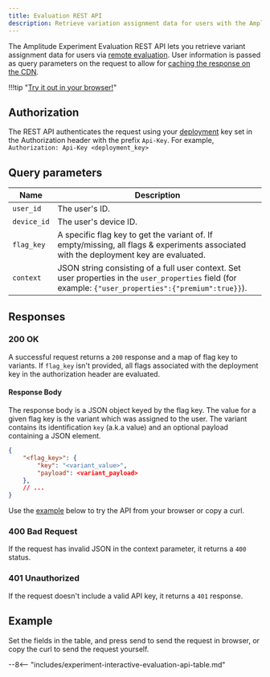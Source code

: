 ```yaml
---
title: Evaluation REST API
description: Retrieve variation assignment data for users with the Amplitude Experiment REST API.
---
```


The Amplitude Experiment Evaluation REST API lets you retrieve variant assignment data for users via [remote evaluation](../general/evaluation/remote-evaluation.md). User information is passed as query parameters on the request to allow for [caching the response on the CDN](../general/performance-and-caching.md#cdn-caching).

!!!tip "[Try it out in your browser!](#example)"

## Authorization

The REST API authenticates the request using your [deployment](../general/data-model.md#deployments) key set in the Authorization header with the prefix `Api-Key`. For example, `Authorization: Api-Key <deployment_key>`

## Query parameters

|<div class="big-column">Name</div>|Description|
|---|----|
|`user_id`| The user's ID.|
|`device_id`| The user's device ID.|
|`flag_key`| A specific flag key to get the variant of. If empty/missing, all flags & experiments associated with the deployment key are evaluated. |
|`context`| JSON string consisting of a full user context. Set user properties in the `user_properties` field (for example: `{"user_properties":{"premium":true}}`). |

## Responses

### 200 OK

A successful request returns a `200` response and a map of flag key to variants. If `flag_key` isn't provided, all flags associated with the deployment key in the authorization header are evaluated.

#### Response Body

The response body is a JSON object keyed by the flag key. The value for a given flag key is the variant which was assigned to the user. The variant contains its identification `key` (a.k.a value) and an optional payload containing a JSON element.

```json
{
    "<flag_key>": {
        "key": "<variant_value>",
        "payload": <variant_payload>
    },
    // ...
}
```

Use the [example](#example) below to try the API from your browser or copy a curl.

### 400 Bad Request

If the request has invalid JSON in the context parameter, it returns a `400` status.

### 401 Unauthorized

If the request doesn't include a valid API key, it returns a `401` response.

## Example

Set the fields in the table, and press send to send the request in browser, or copy the curl to send the request yourself.

--8<-- "includes/experiment-interactive-evaluation-api-table.md"
